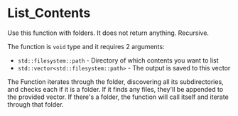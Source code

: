 # List_Contents

Use this function with folders. It does not return anything. Recursive.

The function is `void` type and it requires 2 arguments:
- `std::filesystem::path` - Directory of which contents you want to list
- `std::vector<std::filesystem::path>` - The output is saved to this vector

The Function iterates through the folder, discovering all its subdirectories, and checks each if it is a folder. If it finds any files, they'll be appended to the provided vector. If there's a folder, the function will call itself and iterate through that folder.
